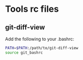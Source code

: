 # Tools rc files

## git-diff-view
Add the following to your .bashrc:

```bash
PATH=$PATH:/path/to/git-diff-view
source git_bashrc
```
